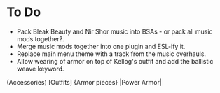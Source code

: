 # To Do

- Pack Bleak Beauty and Nir Shor music into BSAs - or pack all music mods together?.
- Merge music mods together into one plugin and ESL-ify it.
- Replace main menu theme with a track from the music overhauls.
- Allow wearing of armor on top of Kellog's outfit and add the ballistic weave keyword.


(Accessories)
[Outfits]
{Armor pieces}
|Power Armor|